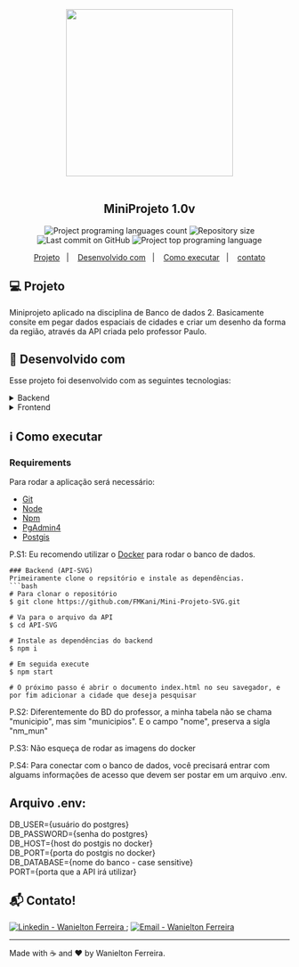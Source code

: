 <div align="center">
    <img src="https://res.cloudinary.com/dzy81lxxj/image/upload/v1615170614/SVG_for_client_projects_2016_2_wby848.jpg" width="300px"/>
</div>

<br />

<h2 align="center">
   MiniProjeto 1.0v
</h2>

<p align="center">
  <img alt="Project programing languages count" src="https://img.shields.io/github/languages/count/FMKani/Mini-Projeto-SVG?">
  <img alt="Repository size" src="https://img.shields.io/github/repo-size/FMKani/Mini-Projeto-SVG?">
  <img alt="Last commit on GitHub" src="https://img.shields.io/github/last-commit/FMKani/Mini-Projeto-SVG?">
  <img alt="Project top programing language" src="https://img.shields.io/github/languages/top/FMKani/Mini-Projeto-SVG?">
</p> 

<p align="center">
  <a href="#computer-projeto">Projeto</a>&nbsp;&nbsp;&nbsp;|&nbsp;&nbsp;&nbsp;
  <a href="#rocket-desenvolvido-com">Desenvolvido com</a>&nbsp;&nbsp;&nbsp;|&nbsp;&nbsp;&nbsp;
  <a href="#information_source-como-executar">Como executar</a>&nbsp;&nbsp;&nbsp;|&nbsp;&nbsp;&nbsp;
  <a href="#mailbox_with_mail-contato">contato</a>
 </p>


## :computer: Projeto 

 Miniprojeto aplicado na disciplina de Banco de dados 2. Basicamente consite em pegar dados espaciais de cidades e criar um desenho da forma da região, através da API criada pelo professor Paulo.

## :rocket: Desenvolvido com

Esse projeto foi desenvolvido com as seguintes tecnologias:

<details>
  <summary>Backend</summary>

-   [Node.js](https://nodejs.org/)
-   [Express](https://expressjs.com/)
-   [Postgres](https://www.postgresql.org/)
-   [SVG](https://www.w3schools.com/graphics/svg_intro.asp)
-   [ESLint](https://eslint.org/)
-   [Prettier](https://prettier.io/)
-   [VS Code](https://code.visualstudio.com/)
-   [API-SVG](https://github.com/Banco-II-2020-1/API-SVG)

</details>

<details>
  <summary>Frontend</summary>

-   [fetch](https://javascript.info/fetch)
-   [JavaScript](https://www.typescriptlang.org/)
-   [ESLint](https://eslint.org/)
-   [Prettier](https://prettier.io/)
-   [VS Code](https://code.visualstudio.com/)

</details>


## :information_source: Como executar

### Requirements

Para rodar a aplicação será necessário:
* [Git](https://git-scm.com)
* [Node](https://nodejs.org/)
* [Npm](https://www.npmjs.com/package/npm) 
* [PgAdmin4](https://hub.docker.com/r/dpage/pgadmin4/) 
* [Postgis](https://hub.docker.com/r/mdillon/postgis)

P.S1: Eu recomendo utilizar o [Docker](https://www.docker.com/) para rodar o banco de dados.
<br>

```
### Backend (API-SVG)
Primeiramente clone o repsitório e instale as dependências.
```bash
# Para clonar o repositório
$ git clone https://github.com/FMKani/Mini-Projeto-SVG.git

# Va para o arquivo da API
$ cd API-SVG

# Instale as dependências do backend
$ npm i

# Em seguida execute 
$ npm start

# O próximo passo é abrir o documento index.html no seu savegador, e por fim adicionar a cidade que deseja pesquisar 

```
P.S2: Diferentemente do BD do professor, a minha tabela não se chama "municipio", mas sim "municipios". E o campo "nome", preserva a sigla "nm_mun" 

P.S3: Não esqueça de rodar as imagens do docker 

P.S4: Para conectar com o banco de dados, você precisará entrar com alguams informações de acesso que devem ser postar em um arquivo .env.


## Arquivo .env:

DB_USER={usuário do postgres}
<br>
DB_PASSWORD={senha do postgres} 
<br>
DB_HOST={host do postgis no docker}
<br>
DB_PORT={porta do postgis no docker} 
<br>
DB_DATABASE={nome do banco - case sensitive}
<br>
PORT={porta que a API irá utilizar}


## :mailbox_with_mail: Contato!


<a href="https://www.linkedin.com/in/wanielton-ferreira" target="_blank" >
  <img alt="Linkedin - Wanielton Ferreira" src="https://img.shields.io/badge/Linkedin--%23F8952D?style=social&logo=linkedin">
</a>;
<a href="mailto:wanieltonferreira@gmail.com" target="_blank" >
  <img alt="Email - Wanielton Ferreira" src="https://img.shields.io/badge/Email--%23F8952D?style=social&logo=gmail">
</a> 

---

Made with :coffee: and ❤️ by Wanielton Ferreira.
